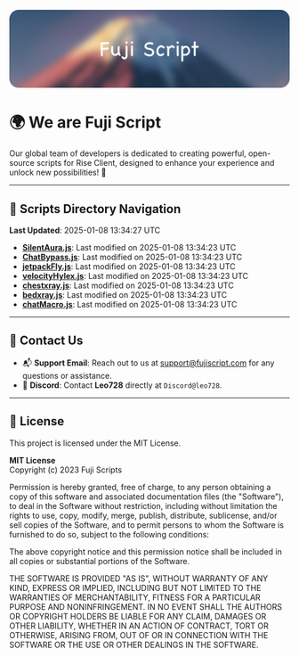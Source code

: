 ![Banner](.github/b.webp)

# 🌍 **We are Fuji Script**

Our global team of developers is dedicated to creating powerful, open-source scripts for Rise Client, designed to enhance your experience and unlock new possibilities! 🌟

---
<!-- SCRIPTS_NAVIGATION_START -->
## 📂 **Scripts Directory Navigation**

**Last Updated**: 2025-01-08 13:34:27 UTC

- **[SilentAura.js](scripts/SilentAura.js)**: Last modified on 2025-01-08 13:34:23 UTC
- **[ChatBypass.js](scripts/ChatBypass.js)**: Last modified on 2025-01-08 13:34:23 UTC
- **[jetpackFly.js](scripts/jetpackFly.js)**: Last modified on 2025-01-08 13:34:23 UTC
- **[velocityHylex.js](scripts/velocityHylex.js)**: Last modified on 2025-01-08 13:34:23 UTC
- **[chestxray.js](scripts/chestxray.js)**: Last modified on 2025-01-08 13:34:23 UTC
- **[bedxray.js](scripts/bedxray.js)**: Last modified on 2025-01-08 13:34:23 UTC
- **[chatMacro.js](scripts/chatMacro.js)**: Last modified on 2025-01-08 13:34:23 UTC

<!-- SCRIPTS_NAVIGATION_END -->

---

## 💬 **Contact Us**  
- 📬 **Support Email**: Reach out to us at [support@fujiscript.com](mailto:support@fujiscript.com) for any questions or assistance.  
- 💬 **Discord**: Contact **Leo728** directly at `Discord@leo728`.

---

## 📜 **License**

This project is licensed under the MIT License.  

**MIT License**  
Copyright (c) 2023 Fuji Scripts  

Permission is hereby granted, free of charge, to any person obtaining a copy of this software and associated documentation files (the "Software"), to deal in the Software without restriction, including without limitation the rights to use, copy, modify, merge, publish, distribute, sublicense, and/or sell copies of the Software, and to permit persons to whom the Software is furnished to do so, subject to the following conditions:  

The above copyright notice and this permission notice shall be included in all copies or substantial portions of the Software.  

THE SOFTWARE IS PROVIDED "AS IS", WITHOUT WARRANTY OF ANY KIND, EXPRESS OR IMPLIED, INCLUDING BUT NOT LIMITED TO THE WARRANTIES OF MERCHANTABILITY, FITNESS FOR A PARTICULAR PURPOSE AND NONINFRINGEMENT. IN NO EVENT SHALL THE AUTHORS OR COPYRIGHT HOLDERS BE LIABLE FOR ANY CLAIM, DAMAGES OR OTHER LIABILITY, WHETHER IN AN ACTION OF CONTRACT, TORT OR OTHERWISE, ARISING FROM, OUT OF OR IN CONNECTION WITH THE SOFTWARE OR THE USE OR OTHER DEALINGS IN THE SOFTWARE.  
